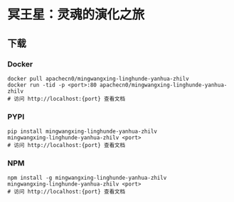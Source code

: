 # 冥王星：灵魂的演化之旅

## 下载

### Docker

```
docker pull apachecn0/mingwangxing-linghunde-yanhua-zhilv
docker run -tid -p <port>:80 apachecn0/mingwangxing-linghunde-yanhua-zhilv
# 访问 http://localhost:{port} 查看文档
```

### PYPI

```
pip install mingwangxing-linghunde-yanhua-zhilv
mingwangxing-linghunde-yanhua-zhilv <port>
# 访问 http://localhost:{port} 查看文档
```

### NPM

```
npm install -g mingwangxing-linghunde-yanhua-zhilv
mingwangxing-linghunde-yanhua-zhilv <port>
# 访问 http://localhost:{port} 查看文档
```